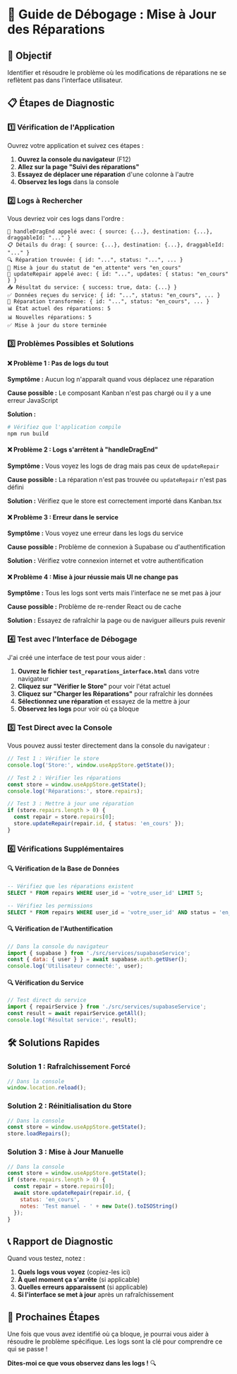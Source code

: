 # 🔧 Guide de Débogage : Mise à Jour des Réparations

## 🎯 Objectif

Identifier et résoudre le problème où les modifications de réparations ne se reflètent pas dans l'interface utilisateur.

## 📋 Étapes de Diagnostic

### 1️⃣ **Vérification de l'Application**

Ouvrez votre application et suivez ces étapes :

1. **Ouvrez la console du navigateur** (F12)
2. **Allez sur la page "Suivi des réparations"**
3. **Essayez de déplacer une réparation** d'une colonne à l'autre
4. **Observez les logs** dans la console

### 2️⃣ **Logs à Rechercher**

Vous devriez voir ces logs dans l'ordre :

```
🎯 handleDragEnd appelé avec: { source: {...}, destination: {...}, draggableId: "..." }
📋 Détails du drag: { source: {...}, destination: {...}, draggableId: "..." }
🔍 Réparation trouvée: { id: "...", status: "...", ... }
🔄 Mise à jour du statut de "en_attente" vers "en_cours"
🔄 updateRepair appelé avec: { id: "...", updates: { status: "en_cours" } }
📥 Résultat du service: { success: true, data: {...} }
✅ Données reçues du service: { id: "...", status: "en_cours", ... }
🔄 Réparation transformée: { id: "...", status: "en_cours", ... }
📊 État actuel des réparations: 5
📊 Nouvelles réparations: 5
✅ Mise à jour du store terminée
```

### 3️⃣ **Problèmes Possibles et Solutions**

#### ❌ **Problème 1 : Pas de logs du tout**
**Symptôme :** Aucun log n'apparaît quand vous déplacez une réparation

**Cause possible :** Le composant Kanban n'est pas chargé ou il y a une erreur JavaScript

**Solution :**
```bash
# Vérifiez que l'application compile
npm run build
```

#### ❌ **Problème 2 : Logs s'arrêtent à "handleDragEnd"**
**Symptôme :** Vous voyez les logs de drag mais pas ceux de `updateRepair`

**Cause possible :** La réparation n'est pas trouvée ou `updateRepair` n'est pas défini

**Solution :** Vérifiez que le store est correctement importé dans Kanban.tsx

#### ❌ **Problème 3 : Erreur dans le service**
**Symptôme :** Vous voyez une erreur dans les logs du service

**Cause possible :** Problème de connexion à Supabase ou d'authentification

**Solution :** Vérifiez votre connexion internet et votre authentification

#### ❌ **Problème 4 : Mise à jour réussie mais UI ne change pas**
**Symptôme :** Tous les logs sont verts mais l'interface ne se met pas à jour

**Cause possible :** Problème de re-render React ou de cache

**Solution :** Essayez de rafraîchir la page ou de naviguer ailleurs puis revenir

### 4️⃣ **Test avec l'Interface de Débogage**

J'ai créé une interface de test pour vous aider :

1. **Ouvrez le fichier `test_reparations_interface.html`** dans votre navigateur
2. **Cliquez sur "Vérifier le Store"** pour voir l'état actuel
3. **Cliquez sur "Charger les Réparations"** pour rafraîchir les données
4. **Sélectionnez une réparation** et essayez de la mettre à jour
5. **Observez les logs** pour voir où ça bloque

### 5️⃣ **Test Direct avec la Console**

Vous pouvez aussi tester directement dans la console du navigateur :

```javascript
// Test 1 : Vérifier le store
console.log('Store:', window.useAppStore.getState());

// Test 2 : Vérifier les réparations
const store = window.useAppStore.getState();
console.log('Réparations:', store.repairs);

// Test 3 : Mettre à jour une réparation
if (store.repairs.length > 0) {
  const repair = store.repairs[0];
  store.updateRepair(repair.id, { status: 'en_cours' });
}
```

### 6️⃣ **Vérifications Supplémentaires**

#### 🔍 **Vérification de la Base de Données**
```sql
-- Vérifiez que les réparations existent
SELECT * FROM repairs WHERE user_id = 'votre_user_id' LIMIT 5;

-- Vérifiez les permissions
SELECT * FROM repairs WHERE user_id = 'votre_user_id' AND status = 'en_cours';
```

#### 🔍 **Vérification de l'Authentification**
```javascript
// Dans la console du navigateur
import { supabase } from './src/services/supabaseService';
const { data: { user } } = await supabase.auth.getUser();
console.log('Utilisateur connecté:', user);
```

#### 🔍 **Vérification du Service**
```javascript
// Test direct du service
import { repairService } from './src/services/supabaseService';
const result = await repairService.getAll();
console.log('Résultat service:', result);
```

## 🛠️ Solutions Rapides

### **Solution 1 : Rafraîchissement Forcé**
```javascript
// Dans la console
window.location.reload();
```

### **Solution 2 : Réinitialisation du Store**
```javascript
// Dans la console
const store = window.useAppStore.getState();
store.loadRepairs();
```

### **Solution 3 : Mise à Jour Manuelle**
```javascript
// Dans la console
const store = window.useAppStore.getState();
if (store.repairs.length > 0) {
  const repair = store.repairs[0];
  await store.updateRepair(repair.id, { 
    status: 'en_cours',
    notes: 'Test manuel - ' + new Date().toISOString()
  });
}
```

## 📞 **Rapport de Diagnostic**

Quand vous testez, notez :

1. **Quels logs vous voyez** (copiez-les ici)
2. **À quel moment ça s'arrête** (si applicable)
3. **Quelles erreurs apparaissent** (si applicable)
4. **Si l'interface se met à jour** après un rafraîchissement

## 🎯 **Prochaines Étapes**

Une fois que vous avez identifié où ça bloque, je pourrai vous aider à résoudre le problème spécifique. Les logs sont la clé pour comprendre ce qui se passe !

**Dites-moi ce que vous observez dans les logs !** 🔍
